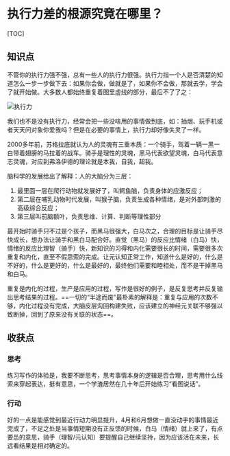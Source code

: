 # 执行力差的根源究竟在哪里？

[TOC]

## 知识点

不管你的执行力强不强，总有一些人的执行力很强。执行力指一个人是否清楚的知道怎么一步一步做下去：如果你会做，做就是了，如果你不会做，那就去学，学会了就开始做。大多数人都始终重复着图里虚线的部分，最后不了了之：

![执行力](/Users/baidu/Downloads/画图-all/执行力.png)

我们也不是没有执行力，经常会把一些没啥用的事情做到底，如：抽烟、玩手机或者天天问对象你爱我吗？但是在必要的事情上，执行力却好像失灵了一样。

2000多年前，苏格拉底就认为人的灵魂有三重本质：一个骑手，驾着一辆一黑一白带着翅膀的马拉着的战车。骑手是理性的灵魂，黑马代表欲望灵魂，白马代表意志灵魂，对应到弗洛伊德的理论就是本我，自我，超我。

脑科学的发展给出了解释：人的大脑分为三层：

1. 最里面一层在爬行动物就发展好了，叫鳄鱼脑，负责身体的应激反应；
2. 第二层在哺乳动物时代发展，叫猴子脑，负责生成各种情绪，是对外部刺激的高级综合反应；
3. 第三层叫前脑额叶，负责思维、计算、判断等理性部分

最开始时骑手只不过是个孩子，而黑马很强大，白马次之，合理的目标是让骑手尽快成长，想办法让骑手和黑白马配合好。直觉（黑马）的反应比情绪（白马）快，情绪的反应比理智（骑手）快，新知识的习得和内化需要很长的时间，需要很多次重复和内化，直至不假思索的完成。让元认知正常工作，知道什么是好的，什么是不好的，什么是更好的，什么是最好的，最终他们需要和睦相处，而不是干掉黑马和白马。

重复是内化的过程，生产是应用的过程，写作是很好的例子，是反复思考并反复输出思考结果的过程。==一切的“半途而废”最朴素的解释是：重复与应用的次数不够，内化过程没有完成，大脑皮层沟回构建失败，应该建立的神经元关联不够强以致断掉，回到了原来没有关联的状态==。

## 收获点

### 思考

练习写作的体验是，我要不断思考，思考事情本身的逻辑是否合理，思考用什么线索来穿起表达，挺有意思，一个学渣居然在几十年后开始练习“看图说话”。

### 行动

好的一点是能感觉到最近行动力明显提升，4月和6月想做一直没动手的事情最近完成了，不足之处是当事情短期没有正反馈的时候，白马（情绪）就上来了，有点要怂的意思，骑手（理智/元认知）要提醒自己继续坚持，因为应该活在未来，长远看结果是相对确定的。
